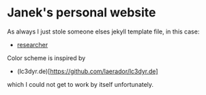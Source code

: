 # Janek's personal website


As always I just stole someone elses jekyll template file, in this case:

- [researcher](https://github.com/bk2dcradle/researcher)

Color scheme is inspired by

- (lc3dyr.de)[https://github.com/laerador/lc3dyr.de]

which I could not get to work by itself unfortunately.
